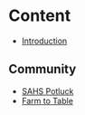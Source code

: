 # Content

* [Introduction](README.md)

## Community

* [SAHS Potluck](2017-06-11-Annual-SAHS-Potluck-to-be-held-August-14.md)
* [Farm to Table](2017-06-18-Shepherd-Farm-to-Table-News.md)



